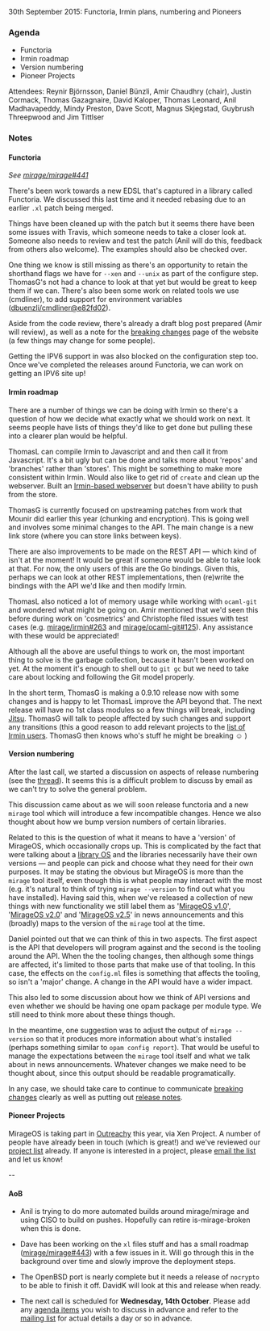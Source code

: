 30th September 2015: Functoria, Irmin plans, numbering and Pioneers

### Agenda ###

- Functoria
- Irmin roadmap
- Version numbering
- Pioneer Projects

Attendees:
Reynir Björnsson, Daniel Bünzli, Amir Chaudhry (chair), Justin Cormack,
Thomas Gazagnaire, David Kaloper, Thomas Leonard, Anil Madhavapeddy,
Mindy Preston, Dave Scott, Magnus Skjegstad, Guybrush Threepwood and
Jim Tittlser


### Notes ###

#### Functoria ####

*See [mirage/mirage#441][]*

There's been work towards a new EDSL that's captured in a library called
Functoria.  We discussed this last time and it needed rebasing due to an
earlier `.xl` patch being merged.

Things have been cleaned up with the patch but it seems there have been some
issues with Travis, which someone needs to take a closer look at.  Someone
also needs to review and test the patch (Anil will do this, feedback from
others also welcome). The examples should also be checked over.

One thing we know is still missing as there's an opportunity to retain the
shorthand flags we have for `--xen` and `--unix` as part of the configure step.
ThomasG's not had a chance to look at that yet but would be great to keep them
if we can.  There's also been some work on related tools we use (cmdliner), to
add support for environment variables ([dbuenzli/cmdliner@e82fd02][]).

Aside from the code review, there's already a draft blog post prepared (Amir
will review), as well as a note for the [breaking changes][brk-chg] page of
the website (a few things may change for some people).

Getting the IPV6 support in was also blocked on the configuration step too.
Once we've completed the releases around Functoria, we can work on getting an
IPV6 site up! 

[mirage/mirage#441]: https://github.com/mirage/mirage/pull/441
[dbuenzli/cmdliner@e82fd02]: https://github.com/dbuenzli/cmdliner/commit/e82fd02842719167c3a04fc7ed0edf9a8036203c
[brk-chg]: https://mirage.io/wiki/breaking-changes

#### Irmin roadmap ####

There are a number of things we can be doing with Irmin so there's a question
of how we decide what exactly what we should work on next. It seems people
have lists of things they'd like to get done but pulling these into a clearer
plan would be helpful.

ThomasL can compile Irmin to Javascript and and then call it from Javascript.
It's a bit ugly but can be done and talks more about 'repos' and 'branches'
rather than 'stores'.  This might be something to make more consistent within
Irmin.  Would also like to get rid of `create` and clean up the webserver.
Built an [Irmin-based webserver][irmin-www] but doesn't have ability to push
from the store.

ThomasG is currently focused on upstreaming patches from work that Mounir did
earlier this year (chunking and encryption).  This is going well and involves
some minimal changes to the API.  The main change is a new link store (where
you can store links between keys).

There are also improvements to be made on the REST API — which kind of isn't
at the moment! It would be great if someone would be able to take look at that.
For now, the only users of this are the Go bindings.  Given this, perhaps we
can look at other REST implementations, then (re)write the bindings with the
API we'd like and then modify Irmin. 

ThomasL also noticed a lot of memory usage while working with `ocaml-git` and
wondered what might be going on.  Amir mentioned that we'd seen this before
during work on 'cosmetrics' and Christophe filed issues with test cases (e.g.
[mirage/irmin#263][] and [mirage/ocaml-git#125][]). Any assistance with these
would be appreciated!

Although all the above are useful things to work on, the most important thing
to solve is the garbage collection, because it hasn't been worked on yet. At
the moment it's enough to shell out to `git gc` but we need to take care about
locking and following the Git model properly.

In the short term, ThomasG is making a 0.9.10 release now with some changes
and is happy to let ThomasL improve the API beyond that.  The next release
will have no 1st class modules so a few things will break, including [Jitsu][].
ThomasG will talk to people affected by such changes and support any
transitions (this a good reason to add relevant projects to the
[list of Irmin users][irmin-users]. ThomasG then knows who's stuff he might be
breaking ☺ )

[irmin-www]: https://github.com/talex5/irmin-www
[mirage/irmin#263]: https://github.com/mirage/irmin/issues/263
[mirage/ocaml-git#125]: https://github.com/mirage/ocaml-git/issues/125
[irmin-users]: https://github.com/mirage/irmin/blob/master/README.md#use-cases
[Jitsu]: https://github.com/mirage/jitsu

#### Version numbering ####

After the last call, we started a discussion on aspects of release numbering
(see the [thread][v-num]). It seems this is a difficult problem to discuss by
email as we can't try to solve the general problem.

This discussion came about as we will soon release functoria and a new `mirage`
tool which will introduce a few incompatible changes. Hence we also thought
about how we bump version numbers of certain libraries.

Related to this is the question of what it means to have a 'version' of
MirageOS, which occasionally crops up. This is complicated by the fact that
were talking about a [library OS][wiki] and the libraries necessarily have
their own versions — and people can pick and choose what they need for their
own purposes.  It may be stating the obvious but MirageOS is more than the
`mirage` tool itself, even though this is what people may interact with the
most (e.g. it's natural to think of trying `mirage --version` to find out what
you have installed). Having said this, when we've released a collection of new
things with new functionality we still label them as '[MirageOS v1.0][v1]',
'[MirageOS v2.0][v2]' and '[MirageOS v2.5][v2.5]' in news announcements and
this (broadly) maps to the version of the `mirage` tool at the time.

Daniel pointed out that we can think of this in two aspects.  The first aspect
is the API that developers will program against and the second is the tooling
around the API.  When the the tooling changes, then although some things are
affected, it's limited to those parts that make use of that tooling.  In this
case, the effects on the `config.ml` files is something that affects the
tooling, so isn't a 'major' change.  A change in the API would have a wider
impact.

This also led to some discussion about how we think of API versions and even
whether we should be having one opam package per module type. We still need to
think more about these things though.

In the meantime, one suggestion was to adjust the output of `mirage --version`
so that it produces more information about what's installed (perhaps something
similar to `opam config report`).  That would be useful to manage the
expectations between the `mirage` tool itself and what we talk about in news
announcements. Whatever changes we make need to be thought about, since this
output should be readable programatically.

In any case, we should take care to continue to communicate
[breaking changes][brk-chg] clearly as well as putting out
[release notes][releases].

<!--
Since we were discussing numbering, Amir was really hoping to insert a joke
about off-by-one errors — but that didn't happen. So he left this HTML comment
here as lamentation :-P
-->

[v-num]: http://lists.xenproject.org/archives/html/mirageos-devel/2015-09/msg00021.html
[wiki]: https://en.wikipedia.org/wiki/Unikernel
[v1]: https://mirage.io/blog/announcing-mirage10
[v2]: https://mirage.io/blog/announcing-mirage-20-release
[v2.5]: https://mirage.io/blog/announcing-mirage-25-release
[releases]: https://mirage.io/releases/

#### Pioneer Projects ####

MirageOS is taking part in [Outreachy][] this year, via Xen Project.  A number
of people have already been in touch (which is great!) and we've reviewed our
[project list][] already.  If anyone is interested in a project, please
[email the list][mir-mail] and let us know!

[Outreachy]: https://wiki.gnome.org/Outreachy/2015/DecemberMarch#Participating_Organizations
[project list]: https://github.com/mirage/mirage-www/wiki/Pioneer-Projects

--

#### AoB ####

- Anil is trying to do more automated builds around mirage/mirage and using
CISO to build on pushes.  Hopefully can retire is-mirage-broken when this is
done.

- Dave has been working on the `xl` files stuff and has a small roadmap
([mirage/mirage#443][]) with a few issues in it.  Will go through this in the
background over time and slowly improve the deployment steps.

- The OpenBSD port is nearly complete but it needs a release of `nocrypto` to
be able to finish it off. DavidK will look at this and release when ready.

- The next call is scheduled for **Wednesday, 14th October**. Please add any
[agenda items][call-agenda] you wish to discuss in advance and refer to the
[mailing list][mir-mail] for actual details a day or so in advance.

[mirage/mirage#443]: https://github.com/mirage/mirage/issues/443
[call-agenda]: https://github.com/mirage/mirage-www/wiki/Call-Agenda
[mir-mail]: http://lists.xenproject.org/cgi-bin/mailman/listinfo/mirageos-devel
